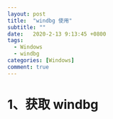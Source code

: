 ```yaml
---
layout: post
title:  "windbg 使用"
subtitle: ""
date:   2020-2-13 9:13:45 +0800
tags:
  - Windows
  - windbg
categories: [Windows]
comment: true
---
```


# 1、获取 windbg

